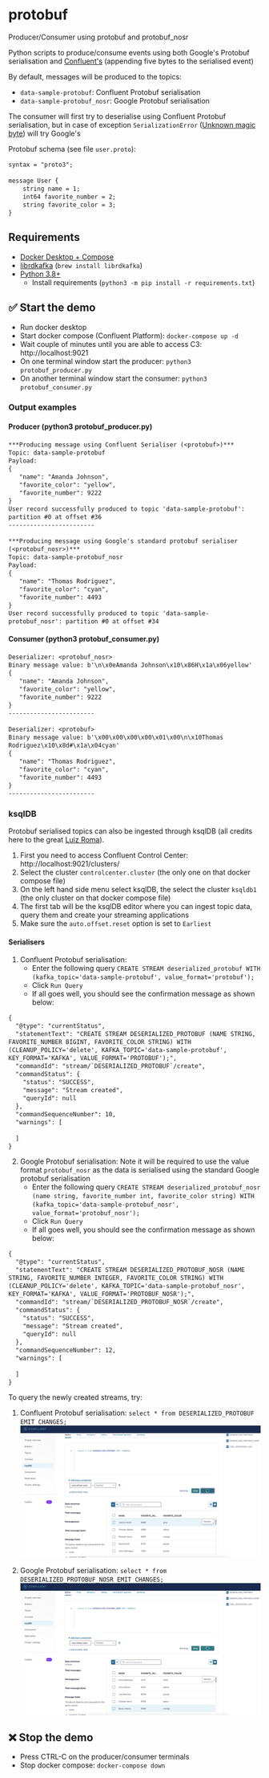 # protobuf
Producer/Consumer using protobuf and protobuf_nosr

Python scripts to produce/consume events using both Google's Protobuf serialisation and [Confluent's](https://docs.confluent.io/cloud/current/sr/fundamentals/serdes-develop/serdes-protobuf.html) (appending five bytes to the serialised event)

By default, messages will be produced to the topics:
 - `data-sample-protobuf`: Confluent Protobuf serialisation
 - `data-sample-protobuf_nosr`: Google Protobuf serialisation

The consumer will first try to deserialise using Confluent Protobuf serialisation, but in case of exception `SerializationError` ([Unknown magic byte](https://www.confluent.io/en-gb/blog/how-to-fix-unknown-magic-byte-errors-in-apache-kafka)) will try Google's

Protobuf schema (see file `user.proto`):
```
syntax = "proto3";

message User {
    string name = 1;
    int64 favorite_number = 2;
    string favorite_color = 3;
}
```

## Requirements
- [Docker Desktop + Compose](https://www.docker.com/products/docker-desktop)
- [librdkafka](https://github.com/confluentinc/librdkafka) (`brew install librdkafka`)
- [Python 3.8+](https://www.python.org/downloads/)
  - Install requirements (`python3 -m pip install -r requirements.txt`)

## :white_check_mark: Start the demo
 - Run docker desktop
 - Start docker compose (Confluent Platform): `docker-compose up -d`
 - Wait couple of minutes until you are able to access C3: http://localhost:9021
 - On one terminal window start the producer: `python3 protobuf_producer.py`
 - On another terminal window start the consumer: `python3 protobuf_consumer.py`

### Output examples

#### Producer (python3 protobuf_producer.py)
```
***Producing message using Confluent Serialiser (<protobuf>)***
Topic: data-sample-protobuf
Payload:
{
   "name": "Amanda Johnson",
   "favorite_color": "yellow",
   "favorite_number": 9222
}
User record successfully produced to topic 'data-sample-protobuf': partition #0 at offset #36
------------------------

***Producing message using Google's standard protobuf serialiser (<protobuf_nosr>)***
Topic: data-sample-protobuf_nosr
Payload:
{
   "name": "Thomas Rodriguez",
   "favorite_color": "cyan",
   "favorite_number": 4493
}
User record successfully produced to topic 'data-sample-protobuf_nosr': partition #0 at offset #34
```

#### Consumer (python3 protobuf_consumer.py)
```
Deserializer: <protobuf_nosr>
Binary message value: b'\n\x0eAmanda Johnson\x10\x86H\x1a\x06yellow'
{
   "name": "Amanda Johnson",
   "favorite_color": "yellow",
   "favorite_number": 9222
}
------------------------

Deserializer: <protobuf>
Binary message value: b'\x00\x00\x00\x00\x01\x00\n\x10Thomas Rodriguez\x10\x8d#\x1a\x04cyan'
{
   "name": "Thomas Rodriguez",
   "favorite_color": "cyan",
   "favorite_number": 4493
}
------------------------
```

### ksqlDB
Protobuf serialised topics can also be ingested through ksqlDB (all credits here to the great [Luiz Roma](https://www.linkedin.com/in/luizroma/)).
1. First you need to access Confluent Control Center: http://localhost:9021/clusters/
2. Select the cluster `controlcenter.cluster` (the only one on that docker compose file)
3. On the left hand side menu select ksqlDB, the select the cluster `ksqldb1` (the only cluster on that docker compose file)
4. The first tab will be the ksqlDB editor where you can ingest topic data, query them and create your streaming applications
5. Make sure the `auto.offset.reset` option is set to `Earliest`

#### Serialisers
1. Confluent Protobuf serialisation:
   - Enter the following query `CREATE STREAM deserialized_protobuf WITH (kafka_topic='data-sample-protobuf', value_format='protobuf');`
   - Click `Run Query`
   - If all goes well, you should see the confirmation message as shown below:
```
{
  "@type": "currentStatus",
  "statementText": "CREATE STREAM DESERIALIZED_PROTOBUF (NAME STRING, FAVORITE_NUMBER BIGINT, FAVORITE_COLOR STRING) WITH (CLEANUP_POLICY='delete', KAFKA_TOPIC='data-sample-protobuf', KEY_FORMAT='KAFKA', VALUE_FORMAT='PROTOBUF');",
  "commandId": "stream/`DESERIALIZED_PROTOBUF`/create",
  "commandStatus": {
    "status": "SUCCESS",
    "message": "Stream created",
    "queryId": null
  },
  "commandSequenceNumber": 10,
  "warnings": [

  ]
}
```
2. Google Protobuf serialisation: Note it will be required to use the value format `protobuf_nosr` as the data is serialised using the standard Google protobuf serialisation
   - Enter the following query `CREATE STREAM deserialized_protobuf_nosr (name string, favorite_number int, favorite_color string) WITH (kafka_topic='data-sample-protobuf_nosr', value_format='protobuf_nosr');`
   - Click `Run Query`
   - If all goes well, you should see the confirmation message as shown below:
```
{
  "@type": "currentStatus",
  "statementText": "CREATE STREAM DESERIALIZED_PROTOBUF_NOSR (NAME STRING, FAVORITE_NUMBER INTEGER, FAVORITE_COLOR STRING) WITH (CLEANUP_POLICY='delete', KAFKA_TOPIC='data-sample-protobuf_nosr', KEY_FORMAT='KAFKA', VALUE_FORMAT='PROTOBUF_NOSR');",
  "commandId": "stream/`DESERIALIZED_PROTOBUF_NOSR`/create",
  "commandStatus": {
    "status": "SUCCESS",
    "message": "Stream created",
    "queryId": null
  },
  "commandSequenceNumber": 12,
  "warnings": [

  ]
}
```

To query the newly created streams, try:

1. Confluent Protobuf serialisation: `select * from DESERIALIZED_PROTOBUF EMIT CHANGES;`
![Confluent Protobuf serialisation](/docs/protobuf.png "Confluent Protobuf serialisation")

2. Google Protobuf serialisation: `select * from DESERIALIZED_PROTOBUF_NOSR EMIT CHANGES;`
![Google Protobuf serialisation](/docs/protobuf_nosr.png "Google Protobuf serialisation")

## :x: Stop the demo
 - Press CTRL-C on the producer/consumer terminals
 - Stop docker compose: ```docker-compose down```